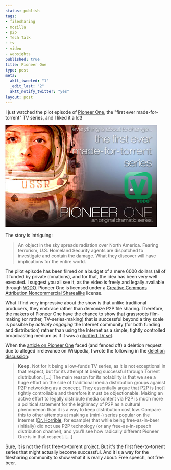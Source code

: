 ```yaml
--- 
status: publish
tags: 
- filesharing
- mozilla
- p2p
- Tech Talk
- tv
- video
- websights
published: true
title: Pioneer One
type: post
meta: 
  aktt_tweeted: "1"
  _edit_last: "2"
  aktt_notify_twitter: "yes"
layout: post
---
```

I just watched the pilot episode of <a href="http://www.pioneerone.tv/">Pioneer One</a>, the "first ever made-for-torrent" TV series, and I liked it a lot!

<a href="http://www.pioneerone.tv/"><img src="/media/wp/2010/06/pioneerone.jpg" alt="" title="Pioneer One" width="475" height="320" class="alignnone size-full wp-image-2824" /></a>

The story is intriguing:

<blockquote>An object in the sky spreads radiation over North America. Fearing terrorism, U.S. Homeland Security agents are dispatched to investigate and contain the damage. What they discover will have implications for the entire world.</blockquote>

The pilot episode has been filmed on a budget of a mere 6000 dollars (all of it funded by private donations), and for that, the idea has been very well executed. I suggest you all see it, as the video is freely and legally available through <a href="http://vodo.net/pioneerone">VODO</a>. Pioneer One is licensed under a <a href="http://creativecommons.org/licenses/by-nc-sa/3.0/">Creative Commons Attribution Noncommercial Sharealike</a> license.

What I find very impressive about the show is that unlike traditional producers, they embrace rather than demonize P2P file sharing. Therefore, the makers of Pioneer One have the chance to show that grassroots film-making (or rather, TV-series-making) that is successful beyond a tiny scale is possible by <em>actively engaging</em> the Internet community (for both funding and distribution) rather than using the Internet as a simple, tightly controlled broadcasting medium as if it was a <a href="http://www.hulu.com/">glorified TV set</a>.

When the <a href="http://en.wikipedia.org/wiki/Pioneer_One">article on Pioneer One</a> faced (and fenced off) a deletion request due to alleged irrelevance on Wikipedia, I wrote the following in the <a href="http://en.wikipedia.org/wiki/Wikipedia:Articles_for_deletion/Pioneer_One">deletion discussion</a>:

<blockquote><strong>Keep.</strong> Not for it being a low-funds TV series, as it is not exceptional in that respect, but for its attempt at being successful through Torrent distribution. [...] The main reason for its notability is that we see a huge effort on the side of traditional media distribution groups against P2P networking as a concept. They essentially argue that P2P is [not] tightly controllable and therefore it must be objectionable. Making an active effort to legally distribute media content via P2P is much more a political statement for the legitimacy of P2P as a cultural phenomenon than it is a way to keep distribution cost low. Compare this to other attempts at making a (mini-) series popular on the Internet (<a href="http://en.wikipedia.org/wiki/Dr._Horrible%27s_Sing-Along_Blog">Dr. Horrible</a>, for example) that while being free-as-in-beer (initially) did not use P2P technology (or any free-as-in-speech distribution channel), and you'll see how radically different Pioneer One is in that respect. [...]</blockquote>

Sure, it is not the first free-to-torrent project. But it's the first free-to-torrent series that might actually become successful. And it is a way for the filesharing community to show what it is really about: Free speech, not free beer.
